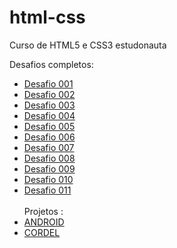 # html-css
 Curso de HTML5 e CSS3 estudonauta

Desafios completos: 

 <ul columns="2">
 <li><a href="https://waltergazotto.github.io/html-css/desafios/desafio001/index.html" target="_blank">Desafio 001</a></li>

<li><a href="https://waltergazotto.github.io/html-css/desafios/desafio002/index.html" target="_blank">Desafio 002</a></li>

<li><a href="https://waltergazotto.github.io/html-css/desafios/desafio003/index.html" target="_blank">Desafio 003</a></li>

<li><a href="https://waltergazotto.github.io/html-css/desafios/desafio004/index.html" target="_blank">Desafio 004</a></li>

<li><a href="https://waltergazotto.github.io/html-css/desafios/desafio005/index.html" target="_blank">Desafio 005</a></li>

<li><a href="https://waltergazotto.github.io/html-css/desafios/desafio006/index.html" target="_blank">Desafio 006</a></li>

<li><a href="https://waltergazotto.github.io/html-css/desafios/desafio007/index.html" target="_blank">Desafio 007</a></li>

<li><a href="https://waltergazotto.github.io/html-css/desafios/desafio008/index.html" target="_blank">Desafio 008</a></li>

<li><a href="https://waltergazotto.github.io/html-css/desafios/desafio009/index.html" target="_blank">Desafio 009</a></li>

<li><a href="https://waltergazotto.github.io/html-css/desafios/desafio010/index.html" target="_blank">Desafio 010</a></li>

<li><a href="https://waltergazotto.github.io/html-css/desafios/desafio011/index.html" target="_blank" rel="next">Desafio 011</a></li>
<br>
Projetos :
<li><a href="https://waltergazotto.github.io/projeto-android/" target="_blank">ANDROID</a></li>

<li><a href="https://waltergazotto.github.io/projeto-cordel/" targer="_blank">CORDEL</a></li>
